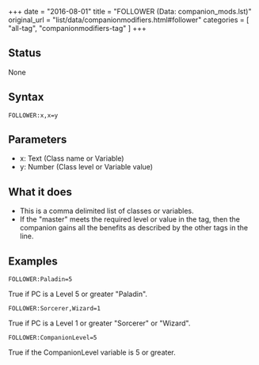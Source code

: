 +++
date = "2016-08-01"
title = "FOLLOWER (Data: companion_mods.lst)"
original_url = "list/data/companionmodifiers.html#follower"
categories = [ "all-tag", "companionmodifiers-tag" ]
+++

## Status

None

## Syntax

`FOLLOWER:x,x=y`

## Parameters

-   x: Text (Class name or Variable)
-   y: Number (Class level or Variable value)



What it does
------------

-   This is a comma delimited list of classes or variables.
-   If the "master" meets the required level or value in the tag, then
    the companion gains all the benefits as described by the other tags
    in the line.

Examples
--------

`FOLLOWER:Paladin=5`

True if PC is a Level 5 or greater "Paladin".

`FOLLOWER:Sorcerer,Wizard=1`

True if PC is a Level 1 or greater "Sorcerer" or "Wizard".

`FOLLOWER:CompanionLevel=5`

True if the CompanionLevel variable is 5 or greater.

